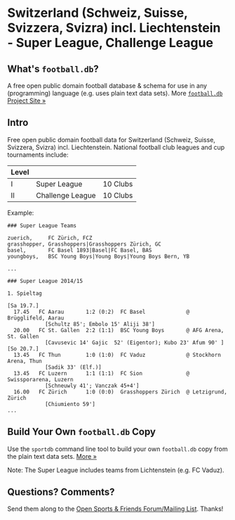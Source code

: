 # Switzerland (Schweiz, Suisse, Svizzera, Svizra) incl. Liechtenstein - Super League, Challenge League

## What's `football.db`?

A free open public domain football database & schema
for use in any (programming) language (e.g. uses plain text data sets).
More [`football.db` Project Site »](http://openfootball.github.io)

## Intro

Free open public domain football data for Switzerland (Schweiz, Suisse, Svizzera, Svizra)
incl. Liechtenstein.
National football club leagues and cup tournaments include:

| Level |                                |            |
| ----- | ------------------------------ | ---------- |
| I     |  Super League                  |  10 Clubs  |
| II    |  Challenge League              |  10 Clubs  | 


Example:

~~~
### Super League Teams

zuerich,     FC Zürich, FCZ
grasshopper, Grasshoppers|Grasshoppers Zürich, GC
basel,       FC Basel 1893|Basel|FC Basel, BAS
youngboys,   BSC Young Boys|Young Boys|Young Boys Bern, YB

...
~~~

~~~
### Super League 2014/15

1. Spieltag

[Sa 19.7.]
  17.45   FC Aarau       1:2 (0:2)  FC Basel             @ Brügglifeld, Aarau
            [Schultz 85'; Embolo 15' Aliji 38']
  20.00   FC St. Gallen  2:2 (1:1)  BSC Young Boys       @ AFG Arena, St. Gallen
            [Cavusevic 14' Gajic  52' (Eigentor); Kubo 23' Afum 90' ]
[So 20.7.]
  13.45   FC Thun        1:0 (1:0)  FC Vaduz             @ Stockhorn Arena, Thun
            [Sadik 33' (Elf.)]
  13.45   FC Luzern      1:1 (1:1)  FC Sion              @ Swissporarena, Luzern
            [Schneuwly 41'; Vanczak 45+4']
  16.00   FC Zürich      1:0 (0:0)  Grasshoppers Zürich  @ Letzigrund, Zürich
            [Chiumiento 59']
...
~~~


## Build Your Own `football.db` Copy

Use the `sportdb` command line tool to build your own `football.db` copy
from the plain text data sets. [More »](https://github.com/openfootball/datafile)


Note:  The Super League includes teams from Lichtenstein (e.g. FC Vaduz).


## Questions? Comments?

Send them along to the
[Open Sports & Friends Forum/Mailing List](http://groups.google.com/group/opensport).
Thanks!

